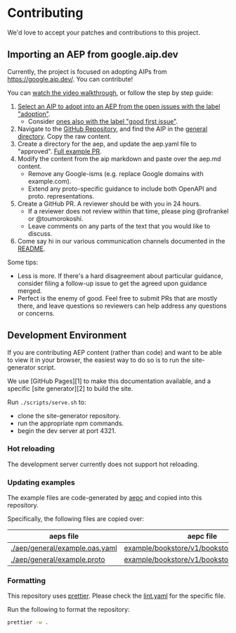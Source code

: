 # Contributing

We'd love to accept your patches and contributions to this project.

## Importing an AEP from google.aip.dev

Currently, the project is focused on adopting AIPs from
https://google.aip.dev/. You can contribute!

You can
[watch the video walkthrough](https://drive.google.com/file/d/1hCBxfTJPINVUpTLnzccJy4pFXZhQQMd3/view?usp=sharing),
or follow the step by step guide:

1. [Select an AIP to adopt into an AEP from the open issues with the label "adoption"](https://github.com/aep-dev/aep.dev/labels/adoption).
   - Consider
     [ones also with the label "good first issue"](https://github.com/aep-dev/aep.dev/issues?q=is%3Aopen+label%3A%22good+first+issue%22+label%3Aadoption).
1. Navigate to the
   [GitHub Repository](https://github.com/aip-dev/google.aip.dev), and find the
   AIP in the
   [general directory](https://github.com/aip-dev/google.aip.dev/tree/master/aip/general).
   Copy the raw content.
1. Create a directory for the aep, and update the aep.yaml file to "approved".
   [Full example PR](https://github.com/aep-dev/aep.dev/pull/77/files).
1. Modify the content from the aip markdown and paste over the aep.md content.
   - Remove any Google-isms (e.g. replace Google domains with example.com).
   - Extend any proto-specific guidance to include both OpenAPI and proto.
     representations.
1. Create a GitHub PR. A reviewer should be with you in 24 hours.
   - If a reviewer does not review within that time, please ping @rofrankel or
     @toumorokoshi.
   - Leave comments on any parts of the text that you would like to discuss.
1. Come say hi in our various communication channels documented in the
   [README](README.md#learn-and-connect).

Some tips:

- Less is more. If there's a hard disagreement about particular guidance,
  consider filing a follow-up issue to get the agreed upon guidance merged.
- Perfect is the enemy of good. Feel free to submit PRs that are mostly there,
  and leave questions so reviewers can help address any questions or concerns.

## Development Environment

If you are contributing AEP content (rather than code) and want to be able to
view it in your browser, the easiest way to do so is to run the site-generator
script.

We use [GitHub Pages][1] to make this documentation available, and a specific
[site generator][2] to build the site.

Run `./scripts/serve.sh` to:

- clone the site-generator repository.
- run the appropriate npm commands.
- begin the dev server at port 4321.

### Hot reloading

The development server currently does not support hot reloading.

### Updating examples

The example files are code-generated by [aepc](https://github.com/aep-dev/aepc)
and copied into this repository.

Specifically, the following files are copied over:

| aeps file                                                        | aepc file                                                                                                                            |
| ---------------------------------------------------------------- | ------------------------------------------------------------------------------------------------------------------------------------ |
| [./aep/general/example.oas.yaml](./aep/general/example.oas.yaml) | [example/bookstore/v1/bookstore_openapi.json](https://github.com/aep-dev/aepc/blob/main/example/bookstore/v1/bookstore_openapi.json) |
| [./aep/general/example.proto](./aep/general/example.proto)       | [example/bookstore/v1/bookstore.proto](https://github.com/aep-dev/aepc/blob/main/example/bookstore/v1/bookstore.proto)               |

### Formatting

This repository uses [prettier](https://prettier.io/). Please check the
[lint.yaml](https://github.com/aep-dev/aeps/blob/main/.github/workflows/lint.yaml)
for the specific file.

Run the following to format the repository:

```bash
prettier -w .
```
